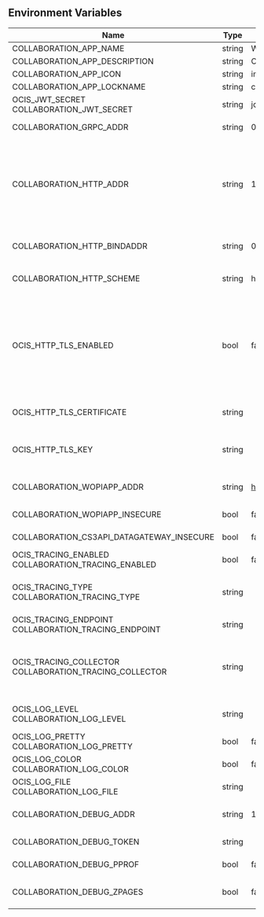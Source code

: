 ## Environment Variables

| Name | Type | Default Value | Description |
|------|------|---------------|-------------|
| COLLABORATION_APP_NAME | string | WOPI app | The name of the app|
| COLLABORATION_APP_DESCRIPTION | string | Open office documents with a WOPI app | App description|
| COLLABORATION_APP_ICON | string | image-edit | Icon for the app|
| COLLABORATION_APP_LOCKNAME | string | com.github.owncloud.collaboration | Name for the app lock|
| OCIS_JWT_SECRET<br/>COLLABORATION_JWT_SECRET | string | jopXFAJ5mcP9bKn1Tn6ZwsY9AzvhIEuk | Used as JWT token and to encrypt access token.|
| COLLABORATION_GRPC_ADDR | string | 0.0.0.0:9301 | The bind address of the GRPC service.|
| COLLABORATION_HTTP_ADDR | string | 127.0.0.1:9300 | The external address of the collaboration service wihout a leading scheme. Either use an IP address or a hostname (127.0.0.1:9301 or wopi.private.prv). The configured 'Scheme' in another envvar will be used to finally build the public URL along with this address.|
| COLLABORATION_HTTP_BINDADDR | string | 0.0.0.0:9300 | The bind address of the HTTP service. Use '<ip-address>:<port>', for example, '127.0.0.1:9301' or '0.0.0.0:9301'.|
| COLLABORATION_HTTP_SCHEME | string | https | The scheme to use for the HTTP address, which is either 'http' or 'https'.|
| OCIS_HTTP_TLS_ENABLED | bool | false | Activates TLS for the http based services using the server certifcate and key configured via OCIS_HTTP_TLS_CERTIFICATE and OCIS_HTTP_TLS_KEY. If OCIS_HTTP_TLS_CERTIFICATE is not set a temporary server certificate is generated - to be used with PROXY_INSECURE_BACKEND=true.|
| OCIS_HTTP_TLS_CERTIFICATE | string |  | Path/File name of the TLS server certificate (in PEM format) for the http services.|
| OCIS_HTTP_TLS_KEY | string |  | Path/File name for the TLS certificate key (in PEM format) for the server certificate to use for the http services.|
| COLLABORATION_WOPIAPP_ADDR | string | https://127.0.0.1:8080 | The URL where the WOPI app is located, such as https://127.0.0.1:8080.|
| COLLABORATION_WOPIAPP_INSECURE | bool | false | Skip TLS certificate verification when connecting to the WOPI app|
| COLLABORATION_CS3API_DATAGATEWAY_INSECURE | bool | false | Connect to the CS3API data gateway insecurely.|
| OCIS_TRACING_ENABLED<br/>COLLABORATION_TRACING_ENABLED | bool | false | Activates tracing.|
| OCIS_TRACING_TYPE<br/>COLLABORATION_TRACING_TYPE | string |  | The type of tracing. Defaults to '', which is the same as 'jaeger'. Allowed tracing types are 'jaeger' and '' as of now.|
| OCIS_TRACING_ENDPOINT<br/>COLLABORATION_TRACING_ENDPOINT | string |  | The endpoint of the tracing agent.|
| OCIS_TRACING_COLLECTOR<br/>COLLABORATION_TRACING_COLLECTOR | string |  | The HTTP endpoint for sending spans directly to a collector, i.e. http://jaeger-collector:14268/api/traces. Only used if the tracing endpoint is unset.|
| OCIS_LOG_LEVEL<br/>COLLABORATION_LOG_LEVEL | string |  | The log level. Valid values are: 'panic', 'fatal', 'error', 'warn', 'info', 'debug', 'trace'.|
| OCIS_LOG_PRETTY<br/>COLLABORATION_LOG_PRETTY | bool | false | Activates pretty log output.|
| OCIS_LOG_COLOR<br/>COLLABORATION_LOG_COLOR | bool | false | Activates colorized log output.|
| OCIS_LOG_FILE<br/>COLLABORATION_LOG_FILE | string |  | The path to the log file. Activates logging to this file if set.|
| COLLABORATION_DEBUG_ADDR | string | 127.0.0.1:9304 | Bind address of the debug server, where metrics, health, config and debug endpoints will be exposed.|
| COLLABORATION_DEBUG_TOKEN | string |  | Token to secure the metrics endpoint.|
| COLLABORATION_DEBUG_PPROF | bool | false | Enables pprof, which can be used for profiling.|
| COLLABORATION_DEBUG_ZPAGES | bool | false | Enables zpages, which can be used for collecting and viewing in-memory traces.|